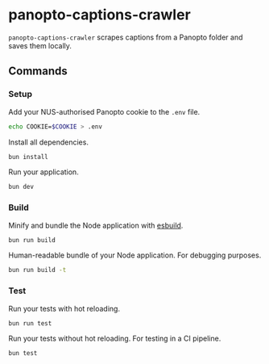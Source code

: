# panopto-captions-crawler

`panopto-captions-crawler` scrapes captions from a Panopto folder and saves them locally.

## Commands

### Setup

Add your NUS-authorised Panopto cookie to the `.env` file.

```bash
echo COOKIE=$COOKIE > .env
```

Install all dependencies.

```bash
bun install
```

Run your application.

```bash
bun dev
```

### Build

Minify and bundle the Node application with [esbuild](https://esbuild.github.io/).

```bash
bun run build
```

Human-readable bundle of your Node application. For debugging purposes.

```bash
bun run build -t
```

### Test

Run your tests with hot reloading.

```bash
bun run test
```

Run your tests without hot reloading. For testing in a CI pipeline.

```bash
bun test
```
